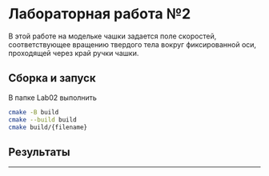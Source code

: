 # Лабораторная работа №2

В этой работе на модельке чашки задается поле скоростей, соответствующее вращению твердого тела вокруг фиксированной оси, проходящей через край ручки чашки.

## Сборка и запуск

В папке Lab02 выполнить

``` bash
cmake -B build
cmake --build build
cmake build/{filename}
```

## Результаты

___
